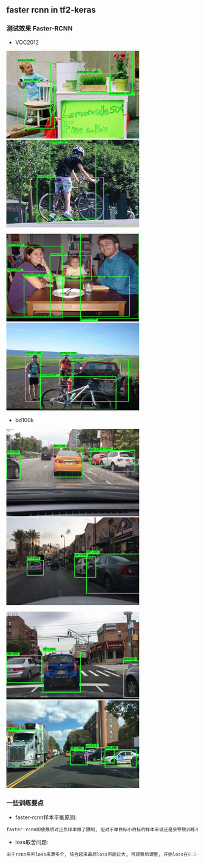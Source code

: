 ## faster rcnn in tf2-keras


### 测试效果 Faster-RCNN

- VOC2012

<img src="https://raw.githubusercontent.com/yyccR/Pictures/master/faster_rcnn/faster_rcnn_voc_detect_res1.png" width="350" height="230"/>  <img src="https://raw.githubusercontent.com/yyccR/Pictures/master/faster_rcnn/faster_rcnn_voc_detect_res2.png" width="350" height="230"/>

<img src="https://raw.githubusercontent.com/yyccR/Pictures/master/faster_rcnn/faster_rcnn_voc_detect_res3.png" width="350" height="230"/>  <img src="https://raw.githubusercontent.com/yyccR/Pictures/master/faster_rcnn/faster_rcnn_voc_detect_res4.png" width="350" height="230"/>

- bd100k

<img src="https://raw.githubusercontent.com/yyccR/Pictures/master/faster_rcnn/faster_rcnn_bd100_detect_res1.png" width="350" height="230"/>  <img src="https://raw.githubusercontent.com/yyccR/Pictures/master/faster_rcnn/faster_rcnn_bd100_detect_res2.png" width="350" height="230"/>

<img src="https://raw.githubusercontent.com/yyccR/Pictures/master/faster_rcnn/faster_rcnn_bd100_detect_res3.png" width="350" height="230"/>  <img src="https://raw.githubusercontent.com/yyccR/Pictures/master/faster_rcnn/faster_rcnn_bd100_detect_res4.png" width="350" height="230"/>



### 一些训练要点

- faster-rcnn样本平衡原则:

```python
faster-rcnn即使最后对正负样本做了限制, 但对于单目标小目标的样本来说还是会导致训练不平衡, 故可在最后计算loss处再平衡一次.
```

- loss取舍问题:

```python
由于rcnn系列loss来源多个, 综合起来最后loss可能过大, 可观察后调整, 开始loss在0.5-1.0较为合适, 倘若loss一直比较大, 训练容易导致奔溃loss爆炸.
```